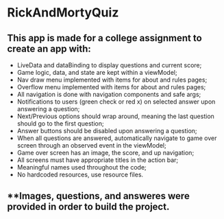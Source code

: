 # RickAndMortyQuiz

## This app is made for a college assignment to create an app with:  
* LiveData and dataBinding to display questions and current score;  
* Game logic, data, and state are kept within a viewModel;  
* Nav draw menu implemented with items for about and rules pages;  
* Overflow menu implemented with items for about and rules pages;  
* All navigation is done with navigation components and safe args;  
* Notifications to users (green check or red x) on selected answer upon answering a question;  
* Next/Previous options should wrap around, meaning the last question should go to the first question;  
* Answer buttons should be disabled upon answering a question;  
* When all questions are answered, automatically navigate to game over screen through an observed event in the viewModel;  
* Game over screen has an image, the score, and up navigation;  
* All screens must have appropriate titles in the action bar;  
* Meaningful names used throughout the code;  
* No hardcoded resources, use resource files.

## **Images, questions, and answeres were provided in order to build the project.
